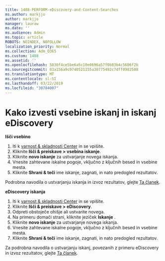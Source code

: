 ```yaml
---
title: 1488-PERFORM-eDiscovery-and-Content-Searches
ms.author: markjjo
author: markjjo
manager: lauraw
ms.date: ''
ms.audience: Admin
ms.topic: article
ROBOTS: NOINDEX, NOFOLLOW
localization_priority: Normal
ms.collection: Adm_O365
ms.custom: 1488
ms.assetid: ''
ms.openlocfilehash: 5830f4ce5be6a5c10e0696a57f0b83b4c5606f2b
ms.sourcegitcommit: 03a156a9c9740521155a30775492c7dff0982588
ms.translationtype: MT
ms.contentlocale: sl-SI
ms.lasthandoff: 03/22/2019
ms.locfileid: "30784007"
---
```

# <a name="how-to-perform-content-searches-and-ediscovery-searches"></a>Kako izvesti vsebine iskanj in iskanj eDiscovery

**Išči vsebino**

1. Iti k [varnost & skladnosti Center](https://protection.office.com) in se vpišite.
2. Kliknite **Išči & preiskave > vsebina iskanje**.
3. Kliknite **novo iskanje** za ustvarjanje novega iskanja.
4. Vnesite zahtevane iskalne pogoje, vključno z ključnih besed in vsebine mesta.  
5. Kliknite **Shrani & teči** ime iskanje, zagnati, in nato predogled rezultatov. 
 
Podrobna navodila o ustvarjanju iskanja in izvoz rezultatov, glejte [Ta članek](https://docs.microsoft.com/office365/securitycompliance/content-search).

**eDiscovery iskanja**

1. Iti k [varnost & skladnosti Center](https://protection.office.com) in se vpišite.
2. Kliknite **Išči & preiskave > eDiscovery**.
3. Odpreti obstoječe ohišje ali ustvarite novega.
4. Na primeru domači strani, kliknite jeziček **Iskanje** .  
5. Kliknite **novo iskanje** za ustvarjanje novega iskanja.
6. Vnesite zahtevane iskalne pogoje, vključno z ključnih besed in vsebine mesta.  
7. Kliknite **Shrani & teči** ime iskanje, zagnati, in nato predogled rezultatov.

Za podrobna navodila o ustvarjanju iskanj, povezanih z primeru eDiscovery in izvoz rezultatov, glejte [Ta članek](https://docs.microsoft.com/office365/securitycompliance/ediscovery-cases).